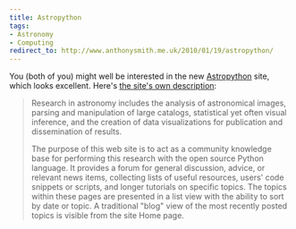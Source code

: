 ```yaml
---
title: Astropython
tags:
- Astronomy
- Computing
redirect_to: http://www.anthonysmith.me.uk/2010/01/19/astropython/
---
```

You (both of you) might well be interested in the new <a href="http://www.astropython.org/">Astropython</a> site, which looks excellent. Here's <a href="http://www.astropython.org/about">the site's own description</a>:

> Research in astronomy includes the analysis of astronomical images, parsing and manipulation of large catalogs, statistical yet often visual inference, and the creation of data visualizations for publication and dissemination of results.
>
> The purpose of this web site is to act as a community knowledge base for performing this research with the open source Python language. It provides a forum for general discussion, advice, or relevant news items, collecting lists of useful resources, users' code snippets or scripts, and longer tutorials on specific topics. The topics within these pages are presented in a list view with the ability to sort by date or topic. A traditional "blog" view of the most recently posted topics is visible from the site Home page.
